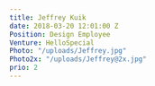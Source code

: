 ```yaml
---
title: Jeffrey Kuik
date: 2018-03-20 12:01:00 Z
Position: Design Employee
Venture: HelloSpecial
Photo: "/uploads/Jeffrey.jpg"
Photo2x: "/uploads/Jeffrey@2x.jpg"
prio: 2
---
```


